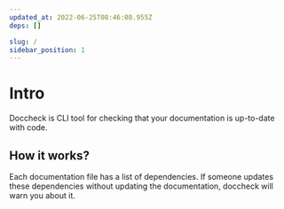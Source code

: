 ```yaml
---
updated_at: 2022-06-25T08:46:08.955Z
deps: []

slug: /
sidebar_position: 1
---
```


# Intro
Doccheck is CLI tool for checking that your documentation is up-to-date with code.

## How it works?
Each documentation file has a list of dependencies. If someone updates these dependencies without updating the documentation, doccheck will warn you about it.